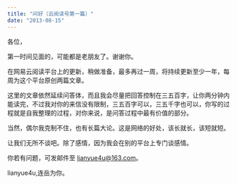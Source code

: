 ```yaml
---
title: "问好（云阅读号第一篇）"
date: "2013-08-15"
---
```


各位，

第一时间见面的，可能都是老朋友了。谢谢你。

在网易云阅读平台上的更新，稍做准备，最多再过一周，将持续更新至少一年，每周为这个平台原创两篇文章。

这里的文章依然延续问答体，而且我会尽量把回答控制在三五百字，让你两分钟内能读完，不过我对你的来信没有限制，三五百字可以，三五千字也可以，你写的过程就是自我整理的过程，对你来说，是问答过程中最有价值的部分。

当然，偶尔我克制不住，也有长篇大论。这是网络的好处，该长就长，该短就短。

让我们无所不谈吧。除了感情，因为我会在别的平台上专门谈感情。

你若有问题，可发邮件至 lianyue4u@163.com。

lianyue4u,连岳为你。
